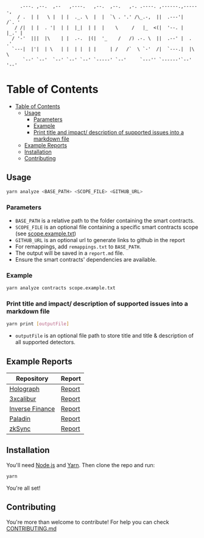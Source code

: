 ```
     .---. ,--.  ,--   ,----.   ,--.  ,--.   ,-. .----. ,------.,------,
    / .  | |   \ |  | |  ._. \  |  |  `\ . '.' /\_.-,  ||  .---'|   /`. '
   / /|  | |  . '|  | |  |_|  | |  |    \     /   |_  <(|  '--. |  |_.' |
  / '-'  |||  |\    | |  .-.  |(|  '_    /   /) .-. \  ||  .--' |  .   .'
  `---|  |'|  | \   | |  | |  | |     | /   /`  \ `-'  /|  `---.|  |\  \
      `--' `--'  `--' `--' `--' `-----' `--'     `---'' `------'`--' '--'
```

# Table of Contents

- [Table of Contents](#table-of-contents)
  - [Usage](#usage)
    - [Parameters](#parameters)
    - [Example](#example)
    - [Print title and impact/ description of supported issues into a markdown file](#print-title-and-impact-description-of-supported-issues-into-a-markdown-file)
  - [Example Reports](#example-reports)
  - [Installation](#installation)
  - [Contributing](#contributing)

## Usage

```bash
yarn analyze <BASE_PATH> <SCOPE_FILE> <GITHUB_URL>
```

### Parameters

- `BASE_PATH` is a relative path to the folder containing the smart contracts.
- `SCOPE_FILE` is an optional file containing a specific smart contracts scope (see [scope.example.txt](./scope.example.txt))
- `GITHUB_URL` is an optional url to generate links to github in the report
- For remappings, add `remappings.txt` to `BASE_PATH`.
- The output will be saved in a `report.md` file.
- Ensure the smart contracts' dependencies are available.

### Example

```bash
yarn analyze contracts scope.example.txt
```

### Print title and impact/ description of supported issues into a markdown file

```bash
yarn print [outputFile]
```

- `outputFile` is an optional file path to store title and title & description of all supported detectors.

## Example Reports

| Repository                                                                        | Report                                                                     |
| --------------------------------------------------------------------------------- | -------------------------------------------------------------------------- |
| [Holograph](https://code4rena.com/contests/2022-10-holograph-contest)             | [Report](https://gist.github.com/Picodes/e9f1bb87ae832695694175abd8f9797f) |
| [3xcalibur](https://code4rena.com/contests/2022-10-3xcalibur-contest)             | [Report](https://gist.github.com/Picodes/51789d48e3a3c9246a48bb490d688343) |
| [Inverse Finance](https://code4rena.com/contests/2022-10-inverse-finance-contest) | [Report](https://gist.github.com/Picodes/8d3a45d6d1362fb9953d631d8c84a29f) |
| [Paladin](https://code4rena.com/contests/2022-10-paladin-warden-pledges-contest)  | [Report](https://gist.github.com/Picodes/2d23ed5128036f1b475654d5bcca9eed) |
| [zkSync](https://code4rena.com/contests/2022-10-inverse-finance-contest)          | [Report](https://gist.github.com/Picodes/1f87a82e954cc749dea9d9961d5f4dff) |

## Installation

You'll need [Node.js](https://nodejs.org/) and [Yarn](https://yarnpkg.com/). Then clone the repo and run:

```bash
yarn
```

You're all set!

## Contributing

You're more than welcome to contribute! For help you can check [CONTRIBUTING.md](CONTRIBUTING.md)
